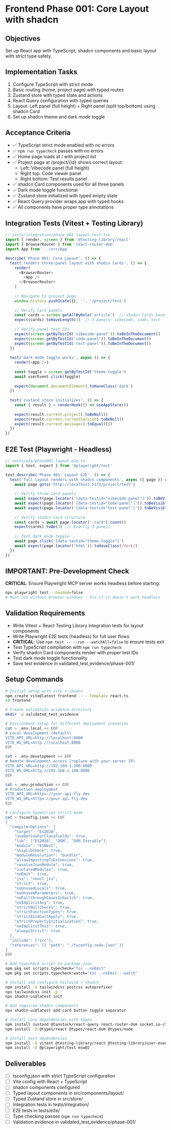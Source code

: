 # Frontend Phase 001: Core Layout with shadcn

## Objectives
Set up React app with TypeScript, shadcn components and basic layout with strict type safety.

## Implementation Tasks
1. Configure TypeScript with strict mode
2. Basic routing (home, project page) with typed routes
3. Zustand store with typed state and actions
4. React Query configuration with typed queries
5. Layout: Left panel (full height) + Right panel (split top/bottom) using shadcn Card
6. Set up shadcn theme and dark mode toggle

## Acceptance Criteria
- ✅ TypeScript strict mode enabled with no errors
- ✅ `npm run typecheck` passes with no errors
- ✅ Home page loads at / with project list
- ✅ Project page at /project/{id} shows correct layout:
  - Left: Vibecode panel (full height)
  - Right top: Code viewer panel
  - Right bottom: Test results panel
- ✅ shadcn Card components used for all three panels
- ✅ Dark mode toggle functional
- ✅ Zustand store initialized with typed empty state
- ✅ React Query provider wraps app with typed hooks
- ✅ All components have proper type annotations

## Integration Tests (Vitest + Testing Library)
```typescript
// tests/integration/phase_001_layout.test.tsx
import { render, screen } from '@testing-library/react'
import { BrowserRouter } from 'react-router-dom'
import App from '../src/App'

describe('Phase 001: Core Layout', () => {
  test('renders three-panel layout with shadcn Cards', () => {
    render(
      <BrowserRouter>
        <App />
      </BrowserRouter>
    )
    
    // Navigate to project page
    window.history.pushState({}, '', '/project/test')
    
    // Verify Card panels
    const cards = screen.getAllByRole('article')  // shadcn Cards have article role
    expect(cards).toHaveLength(3)  // 3 panels: vibecode, code, test
    
    // Verify panel test IDs
    expect(screen.getByTestId('vibecode-panel')).toBeInTheDocument()
    expect(screen.getByTestId('code-panel')).toBeInTheDocument()
    expect(screen.getByTestId('test-panel')).toBeInTheDocument()
  })
  
  test('dark mode toggle works', async () => {
    render(<App />)
    
    const toggle = screen.getByTestId('theme-toggle')
    await userEvent.click(toggle)
    
    expect(document.documentElement).toHaveClass('dark')
  })
  
  test('zustand store initializes', () => {
    const { result } = renderHook(() => useAppStore())
    
    expect(result.current.project).toBeNull()
    expect(result.current.currentSession).toBeNull()
    expect(result.current.messages).toEqual([])
  })
})
```

## E2E Test (Playwright - Headless)
```typescript
// tests/e2e/phase001-layout.e2e.ts
import { test, expect } from '@playwright/test'

test.describe('Phase 001: Layout E2E', () => {
  test('full layout renders with shadcn components', async ({ page }) => {
    await page.goto('http://localhost:5173/project/test')
    
    // Verify three Card panels
    await expect(page.locator('[data-testid="vibecode-panel"]')).toBeVisible()
    await expect(page.locator('[data-testid="code-panel"]')).toBeVisible()
    await expect(page.locator('[data-testid="test-panel"]')).toBeVisible()
    
    // Verify shadcn Card structure
    const cards = await page.locator('.card').count()
    expect(cards).toBe(3)  // Exactly 3 panels
    
    // Test dark mode toggle
    await page.click('[data-testid="theme-toggle"]')
    await expect(page.locator('html')).toHaveClass(/dark/)
  })
})
```

## IMPORTANT: Pre-Development Check
**CRITICAL**: Ensure Playwright MCP server works headless before starting:
```bash
npx playwright test --headed=false
# Must run without browser windows - fix if it doesn't work headless
```

## Validation Requirements  
- Write Vitest + React Testing Library integration tests for layout components
- Write Playwright E2E tests (headless) for full user flows
- **CRITICAL**: Use `npm test -- --run --watchAll=false` to ensure tests exit
- Test TypeScript compilation with `npm run typecheck`  
- Verify shadcn Card components render with proper test IDs
- Test dark mode toggle functionality
- Save test evidence in validated_test_evidence/phase-001/

## Setup Commands
```bash
# Initial setup with Vite + shadcn
npm create vite@latest frontend -- --template react-ts
cd frontend

# Create validation evidence directory
mkdir -p validated_test_evidence

# Environment setup for different deployment scenarios
cat > .env.local << EOF
# Local development (default)
VITE_API_URL=http://localhost:8000
VITE_WS_URL=http://localhost:8000
EOF

cat > .env.development << EOF
# Remote development access (replace with your server IP)
VITE_API_URL=http://192.168.1.100:8000
VITE_WS_URL=http://192.168.1.100:8000
EOF

cat > .env.production << EOF
# Production deployment
VITE_API_URL=https://your-api.fly.dev
VITE_WS_URL=https://your-api.fly.dev
EOF

# Configure TypeScript strict mode
cat > tsconfig.json << EOF
{
  "compilerOptions": {
    "target": "ES2020",
    "useDefineForClassFields": true,
    "lib": ["ES2020", "DOM", "DOM.Iterable"],
    "module": "ESNext",
    "skipLibCheck": true,
    "moduleResolution": "bundler",
    "allowImportingTsExtensions": true,
    "resolveJsonModule": true,
    "isolatedModules": true,
    "noEmit": true,
    "jsx": "react-jsx",
    "strict": true,
    "noUnusedLocals": true,
    "noUnusedParameters": true,
    "noFallthroughCasesInSwitch": true,
    "noImplicitAny": true,
    "strictNullChecks": true,
    "strictFunctionTypes": true,
    "strictBindCallApply": true,
    "strictPropertyInitialization": true,
    "noImplicitThis": true,
    "alwaysStrict": true
  },
  "include": ["src"],
  "references": [{ "path": "./tsconfig.node.json" }]
}
EOF

# Add typecheck script to package.json
npm pkg set scripts.typecheck="tsc --noEmit"
npm pkg set scripts.typecheck:watch="tsc --noEmit --watch"

# Install and configure Tailwind + shadcn
npm install -D tailwindcss postcss autoprefixer
npx tailwindcss init -p
npx shadcn-ui@latest init

# Add required shadcn components
npx shadcn-ui@latest add card button toggle separator

# Install core dependencies with types
npm install zustand @tanstack/react-query react-router-dom socket.io-client
npm install -D @types/react @types/react-dom @types/node

# Install test dependencies
npm install -D vitest @testing-library/react @testing-library/user-event
npm install -D @playwright/test msw@2
```

## Deliverables
- [ ] tsconfig.json with strict TypeScript configuration
- [ ] Vite config with React + TypeScript
- [ ] shadcn components configured
- [ ] Typed layout components in src/components/layout/
- [ ] Typed Zustand store in src/store/
- [ ] Integration tests in tests/integration/
- [ ] E2E tests in tests/e2e/
- [ ] Type checking passes (`npm run typecheck`)
- [ ] Validation evidence in validated_test_evidence/phase-001/